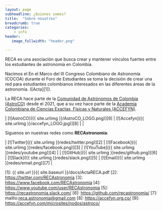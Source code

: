 ```yaml
---
layout: page
subheadline: ¿Quienes somos?
title:  "Sobre nosotros"
breadcrumb: true
categories:
    - info
header:
   image_fullwidth: "header.png"

---
```


RECA es una asociación que busca crear y mantener vínculos fuertes entre los estudiantes de astronomía en Colombia.

Nacimos el En el Marco del III Congreso Colombiano de Astronomía (COCOA) durante el Foro de Estudiantes se toma la decisión de crear una red para estudiantes colombianos interesados en las diferentes áreas de la astronomía. ([Acta][1]).


La RECA hace parte de la [Comunidad de Astrónomos de Colombia (AstroCO)](https://accefyn.com/microsites/nodos/astroco/) desde el 2021, que a su vez hace parte de la [Academia Colombiana de Ciencias Exactas, Físicas y Naturales (ACCEFYN)](https://accefyn.org.co/).

| [![AstroCO]({{ site.urlimg }}/AstroCO_LOGO.png)][9] | [![Accefyn]({{ site.urlimg }}/accefyn_LOGO.jpg)][8] | |

<!--
El comité actual lo conformamos:
...Insertar foto de los nuevos
-->

Siguenos en nuestras redes como **RECAstronomia**:

| [![Twitter]({{ site.urlimg }}redes/twitter.png)][2] | [![Facebook]({{ site.urlimg }}redes/facebook.png)][3] | [![YouTube]({{ site.urlimg }}redes/youtube.png)][4] |
| [![GitHub]({{ site.urlimg }}redes/github.png)][6] | [![Slack]({{ site.urlimg }}redes/slack.png)][5] | [![Email]({{ site.urlimg }}redes/email.png)][7] |

 [1]: {{ site.url }}{{ site.baseurl }}/docs/ActaRECA.pdf
 [2]: https://twitter.com/RECAstronomia
 [3]: https://www.facebook.com/RECAstronomia
 [4]: https://www.youtube.com/user/RECAstronomia
 [5]: https://recastronomia.slack.com/
 [6]: https://github.com/recastronomia/
 [7]: mailto:reca.astronomia@gmail.com
 [8]: https://accefyn.org.co/
 [9]: https://accefyn.com/microsites/nodos/astroco/
